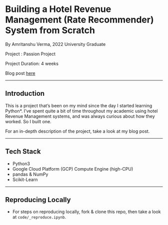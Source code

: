 # Building a Hotel Revenue Management (Rate Recommender) System from Scratch

By Amritanshu Verma, 2022 University Graduate

Project : Passion Project

Project Duration: 4 weeks

Blog post [here](https://thealphaking.medium.com/creating-a-hotel-revenue-management-system-from-scratch-7245d4eebcf2)

___
## Introduction

This is a project that’s been on my mind since the day I started learning Python*. I’ve spent quite a bit of time throughout my academic using hotel Revenue Management systems, and was always curious about how they worked. So I built one.


For an in-depth description of the project, take a look at my blog post.

___
## Tech Stack

* Python3
* Google Cloud Platform (GCP) Compute Engine (high-CPU)
* pandas & NumPy
* Scikit-Learn

___
## Reproducing Locally

* For steps on reproducing locally, fork & clone this repo, then take a look at `code/_reproduce.ipynb`.
